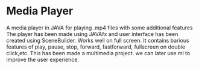# Media Player
 A media player in JAVA for playing .mp4 files with some additional features
 The player has been made using JAVAfx and user interface has been created using SceneBuilder.
 Works well on full screen.
 It contains barious features of play, pause, stop, forward, fastforward, fullscreen on double click,etc.
 This has been made a multimedia project.
 we can later use ml to improve the user experience.
 